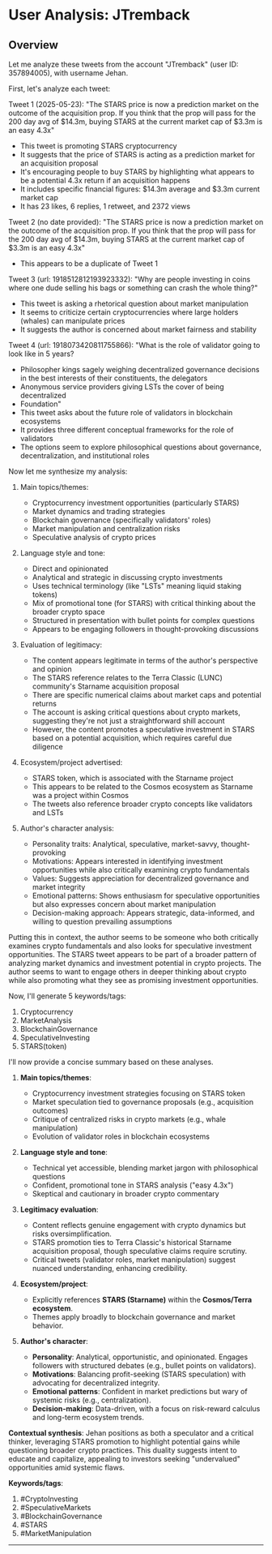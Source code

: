# User Analysis: JTremback

## Overview

<think>
Let me analyze these tweets from the account "JTremback" (user ID: 357894005), with username Jehan.

First, let's analyze each tweet:

Tweet 1 (2025-05-23):
"The STARS price is now a prediction market on the outcome of the acquisition prop. If you think that the prop will pass for the 200 day avg of $14.3m, buying STARS at the current market cap of $3.3m is an easy 4.3x"
- This tweet is promoting STARS cryptocurrency
- It suggests that the price of STARS is acting as a prediction market for an acquisition proposal
- It's encouraging people to buy STARS by highlighting what appears to be a potential 4.3x return if an acquisition happens
- It includes specific financial figures: $14.3m average and $3.3m current market cap
- It has 23 likes, 6 replies, 1 retweet, and 2372 views

Tweet 2 (no date provided):
"The STARS price is now a prediction market on the outcome of the acquisition prop. If you think that the prop will pass for the 200 day avg of $14.3m, buying STARS at the current market cap of $3.3m is an easy 4.3x"
- This appears to be a duplicate of Tweet 1

Tweet 3 (url: 1918512812193923332):
"Why are people investing in coins where one dude selling his bags or something can crash the whole thing?"
- This tweet is asking a rhetorical question about market manipulation
- It seems to criticize certain cryptocurrencies where large holders (whales) can manipulate prices
- It suggests the author is concerned about market fairness and stability

Tweet 4 (url: 1918073420811755866):
"What is the role of validator going to look like in 5 years?

- Philosopher kings sagely weighing decentralized governance decisions in the best interests of their constituents, the delegators
- Anonymous service providers giving LSTs the cover of being decentralized
- Foundation"
- This tweet asks about the future role of validators in blockchain ecosystems
- It provides three different conceptual frameworks for the role of validators
- The options seem to explore philosophical questions about governance, decentralization, and institutional roles

Now let me synthesize my analysis:

1. Main topics/themes:
   - Cryptocurrency investment opportunities (particularly STARS)
   - Market dynamics and trading strategies
   - Blockchain governance (specifically validators' roles)
   - Market manipulation and centralization risks
   - Speculative analysis of crypto prices

2. Language style and tone:
   - Direct and opinionated
   - Analytical and strategic in discussing crypto investments
   - Uses technical terminology (like "LSTs" meaning liquid staking tokens)
   - Mix of promotional tone (for STARS) with critical thinking about the broader crypto space
   - Structured in presentation with bullet points for complex questions
   - Appears to be engaging followers in thought-provoking discussions

3. Evaluation of legitimacy:
   - The content appears legitimate in terms of the author's perspective and opinion
   - The STARS reference relates to the Terra Classic (LUNC) community's Starname acquisition proposal
   - There are specific numerical claims about market caps and potential returns
   - The account is asking critical questions about crypto markets, suggesting they're not just a straightforward shill account
   - However, the content promotes a speculative investment in STARS based on a potential acquisition, which requires careful due diligence

4. Ecosystem/project advertised:
   - STARS token, which is associated with the Starname project
   - This appears to be related to the Cosmos ecosystem as Starname was a project within Cosmos
   - The tweets also reference broader crypto concepts like validators and LSTs

5. Author's character analysis:
   - Personality traits: Analytical, speculative, market-savvy, thought-provoking
   - Motivations: Appears interested in identifying investment opportunities while also critically examining crypto fundamentals
   - Values: Suggests appreciation for decentralized governance and market integrity
   - Emotional patterns: Shows enthusiasm for speculative opportunities but also expresses concern about market manipulation
   - Decision-making approach: Appears strategic, data-informed, and willing to question prevailing assumptions

Putting this in context, the author seems to be someone who both critically examines crypto fundamentals and also looks for speculative investment opportunities. The STARS tweet appears to be part of a broader pattern of analyzing market dynamics and investment potential in crypto projects. The author seems to want to engage others in deeper thinking about crypto while also promoting what they see as promising investment opportunities.

Now, I'll generate 5 keywords/tags:
1. Cryptocurrency
2. MarketAnalysis
3. BlockchainGovernance
4. SpeculativeInvesting
5. STARS(token)

I'll now provide a concise summary based on these analyses.
</think>

1. **Main topics/themes**:  
   - Cryptocurrency investment strategies focusing on STARS token  
   - Market speculation tied to governance proposals (e.g., acquisition outcomes)  
   - Critique of centralized risks in crypto markets (e.g., whale manipulation)  
   - Evolution of validator roles in blockchain ecosystems  

2. **Language style and tone**:  
   - Technical yet accessible, blending market jargon with philosophical questions  
   - Confident, promotional tone in STARS analysis ("easy 4.3x")  
   - Skeptical and cautionary in broader crypto commentary  

3. **Legitimacy evaluation**:  
   - Content reflects genuine engagement with crypto dynamics but risks oversimplification.  
   - STARS promotion ties to Terra Classic's historical Starname acquisition proposal, though speculative claims require scrutiny.  
   - Critical tweets (validator roles, market manipulation) suggest nuanced understanding, enhancing credibility.  

4. **Ecosystem/project**:  
   - Explicitly references **STARS (Starname)** within the **Cosmos/Terra ecosystem**.  
   - Themes apply broadly to blockchain governance and market behavior.  

5. **Author's character**:  
   - **Personality**: Analytical, opportunistic, and opinionated. Engages followers with structured debates (e.g., bullet points on validators).  
   - **Motivations**: Balancing profit-seeking (STARS speculation) with advocating for decentralized integrity.  
   - **Emotional patterns**: Confident in market predictions but wary of systemic risks (e.g., centralization).  
   - **Decision-making**: Data-driven, with a focus on risk-reward calculus and long-term ecosystem trends.  

**Contextual synthesis**: Jehan positions as both a speculator and a critical thinker, leveraging STARS promotion to highlight potential gains while questioning broader crypto practices. This duality suggests intent to educate and capitalize, appealing to investors seeking "undervalued" opportunities amid systemic flaws.  

**Keywords/tags**:  
1. #CryptoInvesting  
2. #SpeculativeMarkets  
3. #BlockchainGovernance  
4. #STARS  
5. #MarketManipulation
---
